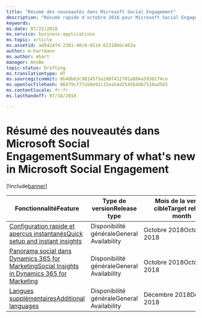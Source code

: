 ```yaml
---
title: "Résumé des nouveautés dans Microsoft Social Engagement"
description: "Résumé rapide d'octobre 2018 pour Microsoft Social Engagement"
keywords: 
ms.date: 07/22/2018
ms.service: business-applications
ms.topic: article
ms.assetid: ad9424f4-23b1-40c8-b514-62318b6c463a
author: m-hartmann
ms.author: mhart
manager: AnnBe
topic-status: Drafting
ms.translationtype: HT
ms.sourcegitcommit: 0b40bb3c98145f5a260f412701a884a5936174ce
ms.openlocfilehash: 96879cf77a50e92c15ea54d254564db7510ad5b5
ms.contentlocale: fr-fr
ms.lasthandoff: 07/18/2018

---
```


#  <a name="summary-of-whats-new-in-microsoft-social-engagement"></a><span data-ttu-id="672a2-103">Résumé des nouveautés dans Microsoft Social Engagement</span><span class="sxs-lookup"><span data-stu-id="672a2-103">Summary of what's new in Microsoft Social Engagement</span></span>

[!include[banner](../../includes/banner.md)]

| <span data-ttu-id="672a2-104">Fonctionnalité</span><span class="sxs-lookup"><span data-stu-id="672a2-104">Feature</span></span>                                                                                     | <span data-ttu-id="672a2-105">Type de version</span><span class="sxs-lookup"><span data-stu-id="672a2-105">Release type</span></span> | <span data-ttu-id="672a2-106">Mois de la version cible</span><span class="sxs-lookup"><span data-stu-id="672a2-106">Target release month</span></span> |
|---------------------------------------------------------------------------------------------|--------------|----------------------|
| [<span data-ttu-id="672a2-107">Configuration rapide et aperçus instantanés</span><span class="sxs-lookup"><span data-stu-id="672a2-107">Quick setup and instant insights</span></span>](quick-setup.md)                                        | <span data-ttu-id="672a2-108">Disponibilité générale</span><span class="sxs-lookup"><span data-stu-id="672a2-108">General Availability</span></span>           | <span data-ttu-id="672a2-109">Octobre 2018</span><span class="sxs-lookup"><span data-stu-id="672a2-109">October 2018</span></span>          |
| [<span data-ttu-id="672a2-110">Panorama social dans Dynamics 365 for Marketing</span><span class="sxs-lookup"><span data-stu-id="672a2-110">Social Insights in Dynamics 365 for Marketing</span></span>](social-insights-dynamics365-marketing.md) | <span data-ttu-id="672a2-111">Disponibilité générale</span><span class="sxs-lookup"><span data-stu-id="672a2-111">General Availability</span></span>           | <span data-ttu-id="672a2-112">Octobre 2018</span><span class="sxs-lookup"><span data-stu-id="672a2-112">October 2018</span></span>          |
| [<span data-ttu-id="672a2-113">Langues supplémentaires</span><span class="sxs-lookup"><span data-stu-id="672a2-113">Additional languages</span></span>](additional-languages.md)                                           | <span data-ttu-id="672a2-114">Disponibilité générale</span><span class="sxs-lookup"><span data-stu-id="672a2-114">General Availability</span></span>           | <span data-ttu-id="672a2-115">Décembre 2018</span><span class="sxs-lookup"><span data-stu-id="672a2-115">December 2018</span></span>         |

